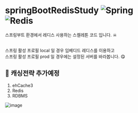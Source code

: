 # springBootRedisStudy ![Spring](https://img.shields.io/badge/spring-%236DB33F.svg?style=for-the-badge&logo=spring&logoColor=white)![Redis](https://img.shields.io/badge/redis-%23DD0031.svg?style=for-the-badge&logo=redis&logoColor=white)
스프링부트 환경에서 레디스 사용하는 스켈레톤 코드 입니다. ☠<br/><br/>

스프링 활성 프로필 local 일 경우 임베디드 레디스를 이용하고<br/>
스프링 활성 프로필 prod 일 경우에는 설정된 서버를 바라봅니다. 😋


## 🚀 캐싱전략 추가예정

1) ehCache3
2) Redis
3) RDBMS 

![image](https://user-images.githubusercontent.com/79893048/232316967-429cdb96-4563-4fde-8529-3a5d2ca3b41c.png)

